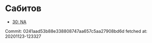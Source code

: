 # Сабитов
- [30: NA](30.md)

Commit: 0241aad53b88e338808747aa657c5aa27908bd6d
 fetched at: 20201123-123327
